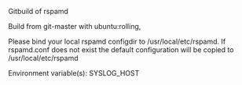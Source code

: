 Gitbuild of rspamd 

Build from git-master with ubuntu:rolling, 

Please bind your local rspamd configdir to /usr/local/etc/rspamd. If rspamd.conf does not exist the default configuration will be copied to /usr/local/etc/rspamd

Environment variable(s): SYSLOG_HOST

